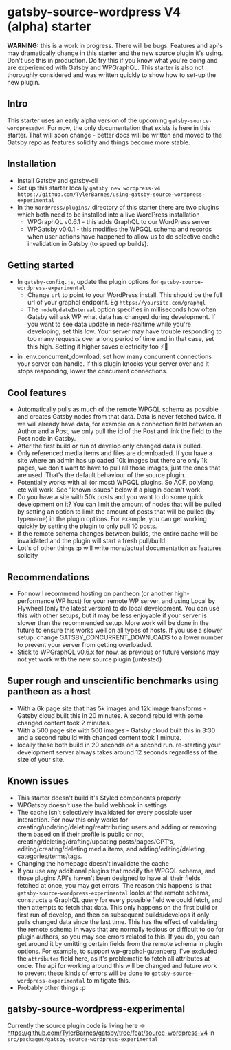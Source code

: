 # gatsby-source-wordpress V4 (alpha) starter

**WARNING:** this is a work in progress. There will be bugs. Features and api's may dramatically change in this starter and the new source plugin it's using. Don't use this in production. Do try this if you know what you're doing and are experienced with Gatsby and WPGraphQL. This starter is also not thoroughly considered and was written quickly to show how to set-up the new plugin.

## Intro

This starter uses an early alpha version of the upcoming `gatsby-source-wordpress@v4`. For now, the only documentation that exists is here in this starter. That will soon change - better docs will be written and moved to the Gatsby repo as features solidify and things become more stable.

## Installation

- Install Gatsby and gatsby-cli
- Set up this starter locally `gatsby new wordpress-v4 https://github.com/TylerBarnes/using-gatsby-source-wordpress-experimental`
- In the `WordPress/plugins/` directory of this starter there are two plugins which both need to be installed into a live WordPress installation
  - WPGraphQL v0.6.1 - this adds GraphQL to our WordPress server
  - WPGatsby v0.0.1 - this modifies the WPGQL schema and records when user actions have happened to allow us to do selective cache invalidation in Gatsby (to speed up builds).

## Getting started

- In `gatsby-config.js`, update the plugin options for `gatsby-source-wordpress-experimental`
  - Change `url` to point to your WordPress install. This should be the full url of your graphql endpoint. Eg `https://yoursite.com/graphql`
  - The `nodeUpdateInterval` option specifies in milliseconds how often Gatsby will ask WP what data has changed during development. If you want to see data update in near-realtime while you're developing, set this low. Your server may have trouble responding to too many requests over a long period of time and in that case, set this high. Setting it higher saves electricity too ⚡️🌲
- in .env.concurrent_download, set how many concurrent connections your server can handle. If this plugin knocks your server over and it stops responding, lower the concurrent connections.

## Cool features

- Automatically pulls as much of the remote WPGQL schema as possible and creates Gatsby nodes from that data. Data is never fetched twice. If we will already have data, for example on a connection field between an Author and a Post, we only pull the id of the Post and link the field to the Post node in Gatsby.
- After the first build or run of develop only changed data is pulled.
- Only referenced media items and files are downloaded. If you have a site where an admin has uploaded 10k images but there are only 1k pages, we don't want to have to pull all those images, just the ones that are used. That's the default behaviour of the source plugin.
- Potentially works with all (or most) WPGQL plugins. So ACF, polylang, etc will work. See "known issues" below if a plugin doesn't work.
- Do you have a site with 50k posts and you want to do some quick development on it? You can limit the amount of nodes that will be pulled by setting an option to limit the amount of posts that will be pulled (by typename) in the plugin options. For example, you can get working quickly by setting the plugin to only pull 10 posts.
- If the remote schema changes between builds, the entire cache will be invalidated and the plugin will start a fresh pull/build.
- Lot's of other things :p will write more/actual documentation as features solidify

## Recommendations

- For now I recommend hosting on pantheon (or another high-performance WP host) for your remote WP server, and using Local by Flywheel (only the latest version) to do local development. You can use this with other setups, but it may be less enjoyable if your server is slower than the recommended setup. More work will be done in the future to ensure this works well on all types of hosts. If you use a slower setup, change GATSBY_CONCURRENT_DOWNLOADS to a lower number to prevent your server from getting overloaded.
- Stick to WPGraphQL v0.6.x for now, as previous or future versions may not yet work with the new source plugin (untested)

## Super rough and unscientific benchmarks using pantheon as a host

- With a 6k page site that has 5k images and 12k image transforms - Gatsby cloud built this in 20 minutes. A second rebuild with some changed content took 2 minutes.
- With a 500 page site with 500 images - Gatsby cloud built this in 3:30 and a second rebuild with changed content took 1 minute.
- locally these both build in 20 seconds on a second run. re-starting your development server always takes around 12 seconds regardless of the size of your site.

## Known issues

- This starter doesn't build it's Styled components properly
- WPGatsby doesn't use the build webhook in settings
- The cache isn't selectively invalidated for every possible user interaction. For now this only works for creating/updating/deleting/reattributing users and adding or removing them based on if their profile is public or not, creating/deleting/drafting/updating posts/pages/CPT's, editing/creating/deleting media items, and adding/editing/deleting categories/terms/tags.
- Changing the homepage doesn't invalidate the cache
- If you use any additional plugins that modify the WPGQL schema, and those plugins API's haven't been designed to have all their fields fetched at once, you may get errors. The reason this happens is that `gatsby-source-wordpress-experimental` looks at the remote schema, constructs a GraphQL query for every possible field we could fetch, and then attempts to fetch that data. This only happens on the first build or first run of develop, and then on subsequent builds/develops it only pulls changed data since the last time. This has the effect of validating the remote schema in ways that are normally tedious or difficult to do for plugin authors, so you may see errors related to this. If you do, you can get around it by omitting certain fields from the remote schema in plugin options. For example, to support wp-graphql-gutenberg, I've excluded the `attributes` field here, as it's problematic to fetch all attributes at once. The api for working around this will be changed and future work to prevent these kinds of errors will be done to `gatsby-source-wordpress-experimental` to mitigate this.
- Probably other things :p


## gatsby-source-wordpress-experimental

Currently the source plugin code is living here -> https://github.com/TylerBarnes/gatsby/tree/feat/source-wordpress-v4 in `src/packages/gatsby-source-wordpress-experimental`
